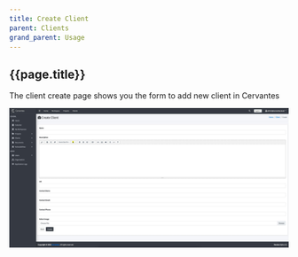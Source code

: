 ```yaml
---
title: Create Client
parent: Clients
grand_parent: Usage
---
```


## {{page.title}}

The client create page shows you the form to add new client in Cervantes

![Create Client](../../assets/images/clients/client-create.jpeg)